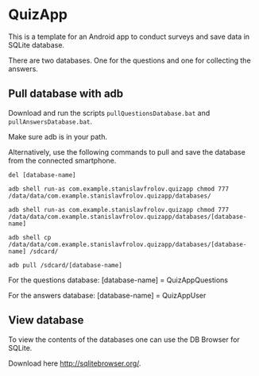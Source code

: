 # QuizApp

This is a template for an Android app to conduct surveys and save data in SQLite database.

There are two databases. One for the questions and one for collecting the answers.

## Pull database with adb

Download and run the scripts `pullQuestionsDatabase.bat` and `pullAnswersDatabase.bat`.

Make sure adb is in your path.

Alternatively, use the following commands to pull and save the database from the connected smartphone.

`del [database-name]`

`adb shell run-as com.example.stanislavfrolov.quizapp chmod 777 /data/data/com.example.stanislavfrolov.quizapp/databases/`

`adb shell run-as com.example.stanislavfrolov.quizapp chmod 777 /data/data/com.example.stanislavfrolov.quizapp/databases/[database-name]`

`adb shell cp /data/data/com.example.stanislavfrolov.quizapp/databases/[database-name] /sdcard/`

`adb pull /sdcard/[database-name]`

For the questions database:
[database-name] = QuizAppQuestions

For the answers database:
[database-name] = QuizAppUser

## View database

To view the contents of the databases one can use the DB Browser for SQLite.

Download here http://sqlitebrowser.org/.
